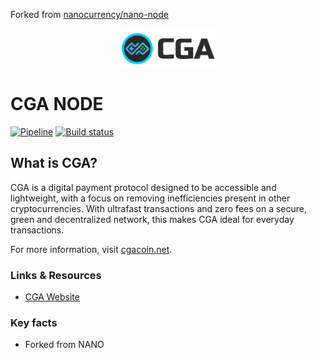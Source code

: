 Forked from [nanocurrency/nano-node](https://github.com/nanocurrency/nano-node)


<div align="center">
    <img src="images/cgalogo.png" alt="Logo" width='150px' height='auto'/>
</div>

# CGA NODE

[![Pipeline](https://gitlab.com/cgacurrency/cga-node/badges/v18/pipeline.svg)](https://gitlab.com/cgacurrency/cga-node) [![Build status](https://ci.appveyor.com/api/projects/status/2nm71hcgxadf7lg3?svg=true)](https://ci.appveyor.com/project/albertphil/cga-node/branch/v18)

## What is CGA?
CGA is a digital payment protocol designed to be accessible and lightweight, with a focus on removing inefficiencies present in other cryptocurrencies. With ultrafast transactions and zero fees on a secure, green and decentralized network, this makes CGA ideal for everyday transactions.


For more information, visit [cgacoin.net](https://www.cgacoin.net/).



### Links & Resources

* [CGA Website](https://www.cgacoin.net/)


### Key facts

* Forked from NANO
